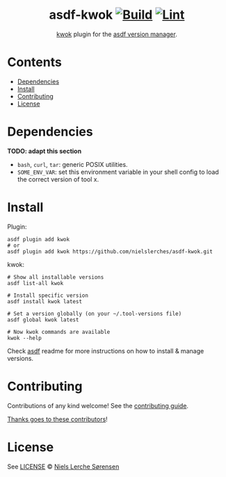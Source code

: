<div align="center">

# asdf-kwok [![Build](https://github.com/nielslerches/asdf-kwok/actions/workflows/build.yml/badge.svg)](https://github.com/nielslerches/asdf-kwok/actions/workflows/build.yml) [![Lint](https://github.com/nielslerches/asdf-kwok/actions/workflows/lint.yml/badge.svg)](https://github.com/nielslerches/asdf-kwok/actions/workflows/lint.yml)

[kwok](https://kwok.sigs.k8s.io/) plugin for the [asdf version manager](https://asdf-vm.com).

</div>

# Contents

- [Dependencies](#dependencies)
- [Install](#install)
- [Contributing](#contributing)
- [License](#license)

# Dependencies

**TODO: adapt this section**

- `bash`, `curl`, `tar`: generic POSIX utilities.
- `SOME_ENV_VAR`: set this environment variable in your shell config to load the correct version of tool x.

# Install

Plugin:

```shell
asdf plugin add kwok
# or
asdf plugin add kwok https://github.com/nielslerches/asdf-kwok.git
```

kwok:

```shell
# Show all installable versions
asdf list-all kwok

# Install specific version
asdf install kwok latest

# Set a version globally (on your ~/.tool-versions file)
asdf global kwok latest

# Now kwok commands are available
kwok --help
```

Check [asdf](https://github.com/asdf-vm/asdf) readme for more instructions on how to
install & manage versions.

# Contributing

Contributions of any kind welcome! See the [contributing guide](contributing.md).

[Thanks goes to these contributors](https://github.com/nielslerches/asdf-kwok/graphs/contributors)!

# License

See [LICENSE](LICENSE) © [Niels Lerche Sørensen](https://github.com/nielslerches/)
